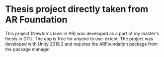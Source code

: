 # Thesis project directly taken from AR Foundation
This project (Newton's laws in AR) was developed as a part of my master's thesis in DTU. The app is free for anyone to use-extent.
The project was developed with Unity 2018.3 and requires the ARFoundation package from the package manager
